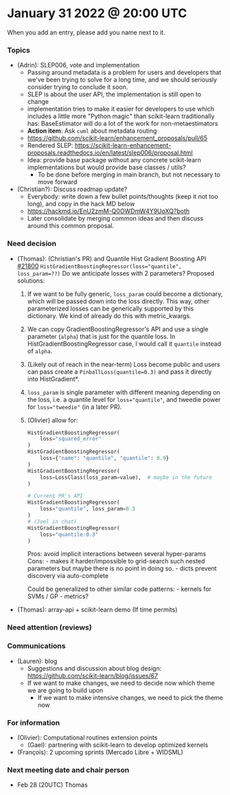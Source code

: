 # January 31 2022 @ 20:00 UTC

When you add an entry, please add you  name next to it.

### Topics
 - (Adrin): SLEP006, vote and implementation
     - Passing around metadata is a problem for users and developers that we've been trying to solve for a long time, and we should seriously consider trying to conclude it soon.
     - SLEP is about the user API, the implementation is still open to change
     - implementation tries to make it easier for developers to use which includes a little more "Python magic" than scikit-learn traditionally has: BaseEstimator will do a lot of the work for non-metaestimators
     - **Action item**: Ask `cuml` about metadata routing
     - https://github.com/scikit-learn/enhancement_proposals/pull/65
     - Rendered SLEP: https://scikit-learn-enhancement-proposals.readthedocs.io/en/latest/slep006/proposal.html
     - Idea: provide base package without any concrete scikit-learn implementations but would provide base classes / utils?
         - To be done before merging in main branch, but not necessary to move forward
 - (Christian?): Discuss roadmap update?
     - Everybody: write down a few bullet points/thoughts (keep it not too long), and copy in the hack MD below
     - https://hackmd.io/EnU2zmM-Q0OWDmW4Y9UoXQ?both
     - Later consolidate by merging common ideas and then discuss around this common proposal.

### Need decision
 - (Thomas): (Christian's PR) and Quantile Hist Gradient Boosting API [#21800](https://github.com/scikit-learn/scikit-learn/pull/21800)
   `HistGradientBoostingRegressor(loss="quantile", loss_param=??)`
   Do we anticipate losses with 2 parameters?
   Proposed solutions:
    1. If we want to be fully generic, `loss_param` could become a dictionary, which will be passed down into the loss directly. This way, other parameterized losses can be generically supported by this dictionary. We kind of already do this with metric_kwargs.
    2. We can copy GradientBoostingRegressor's API and use a single parameter (`alpha`) that is just for the quantile loss. In HistGradientBoostingRegressor case, I would call it `quantile` instead of `alpha`.
    3. (Likely out of reach in the near-term) Loss become public and users can pass create a `PinballLoss(quantile=0.3)` and pass it directly into HistGradient*.
    4. `loss_param` is single parameter with different meaning depending on the loss, i.e. a quantile level for `loss="quantile"`, and tweedie power for `loss="tweedie"` (in a later PR).
    5. (Olivier) allow for:
        ```python
        HistGradientBoostingRegressor(
            loss="squared_error"
        )
        HistGradientBoostingRegressor(
            loss={"name": "quantile", "quantile": 0.9}
        )
        HistGradientBoostingRegressor(
            loss=LossClass(loss_param=value),  # maybe in the future
        )

        # Current PR's API
        HistGradientBoostingRegressor(
            loss="quantile", loss_param=0.3
        )
        # (Joel in chat)
        HistGradientBoostingRegressor(
            loss="quantile:0.3"
        )
        ```
        Pros: avoid implicit interactions between several hyper-params
        Cons:
            - makes it harder/impossible to grid-search such nested parameters but maybe there is no point in doing so.
            - dicts prevent discovery via auto-complete

        Could be generalized to other similar code patterns:
            - kernels for SVMs / GP
            - metrics?
 - (Thomas): array-api + scikit-learn demo (If time permits)

### Need attention (reviews)

### Communications

* (Lauren): blog
    * Suggestions and discussion about blog design: https://github.com/scikit-learn/blog/issues/67
    * If we want to make changes, we need to decide now which theme we are going to build upon
        * If we want to make intensive changes, we need to pick the theme now

### For information

 - (Olivier): Computational routines extension points
     - (Gael): partnering with scikit-learn to develop optimized kernels
 - (François): 2 upcoming sprints (Mercado Libre + WIDSML)

### Next meeting date and chair person
- Feb 28 (20UTC) Thomas
